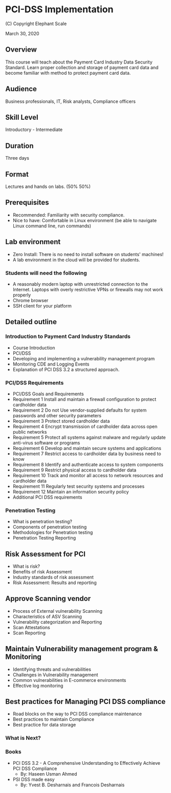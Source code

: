# PCI-DSS Implementation

(C) Copyright Elephant Scale

March 30, 2020

## Overview
This course will teach about the Payment Card Industry Data Security Standard.  Learn proper collection and storage of payment card data and become familiar with method to protect payment card data.

## Audience
Business professionals, IT, Risk analysts, Compliance officers

## Skill Level
Introductory - Intermediate

## Duration
Three days

## Format
Lectures and hands on labs. (50%   50%)

## Prerequisites
* Recommended: Familiarity with security compliance.
* Nice to have: Comfortable in Linux environment (be able to navigate Linux command line, run commands)


## Lab environment
* Zero Install: There is no need to install software on students' machines!
* A lab environment in the cloud will be provided for students.

### Students will need the following
* A reasonably modern laptop with unrestricted connection to the Internet. Laptops with overly restrictive VPNs or firewalls may not work properly
* Chrome browser
* SSH client for your platform

## Detailed outline

### Introduction to Payment Card Industry Standards
* Course Introduction
* PCI/DSS
* Developing and implementing a vulnerability management program
* Monitoring CDE and Logging Events
* Explanation of PCI DSS 3.2 a structured approach.

### PCI/DSS Requirements
* PCI/DSS Goals and Requirements
* Requirement 1 Install and maintain a firewall configuration to protect cardholder data
* Requirement 2 Do not Use vendor-supplied defaults for system passwords and other security parameters
* Requirement 3 Protect stored cardholder data
* Requirement 4 Encrypt transmission of cardholder data across open public networks
* Requirement 5 Protect all systems against malware and regularly update anti-virus software or programs
* Requirement 6 Develop and maintain secure systems and applications
* Requirement 7 Restrict access to cardholder data by business need to know
* Requirement 8  Identify and authenticate access to system components
* Requirement 9 Restrict physical access to cardholder data
* Requirement 10 Track and monitor all access to network resources and cardholder data
* Requirement 11 Regularly test security systems and processes
* Requirement 12 Maintain an information security policy
* Additional PCI DSS requirements

###  Penetration Testing
* What is penetration testing?
* Components of penetration testing
* Methodologies for Penetration testing
* Penetration Testing Reporting

## Risk Assessment for PCI
* What is risk?
* Benefits of risk Assessment
* Industry standards of risk assessment
* Risk Assessment: Results and reporting

##  Approve Scanning vendor
* Process of External vulnerability Scanning
* Characteristics of ASV Scanning
* Vulnerability categorization and Reporting
* Scan Attestations
* Scan Reporting

## Maintain Vulnerability management program & Monitoring
* Identifying threats and vulnerabilities
* Challenges in Vulnerability management
* Common vulnerabilities in E-commerce environments
* Effective log monitoring

## Best practices for Managing PCI DSS compliance
* Road blocks on the way to PCI DSS compliance maintenance
* Best practices to maintain Compliance
* Best practice for data storage

### What is Next?        

### Books
* PCI DSS 3.2 - A Comprehensive Understanding to Effectively Achieve PCI DSS Compliance
    * By: Haseen Usman Ahmed
* PSI DSS made easy
    * By: Yvest B. Desharnais and Francois Desharnais
